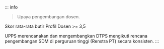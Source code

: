 ::: info

> Upaya pengembangan dosen.

Skor rata-rata butir Profil Dosen >= 3,5

UPPS merencanakan dan mengembangkan DTPS mengikuti rencana pengembangan SDM di perguruan tinggi (Renstra PT) secara konsisten.
:::
